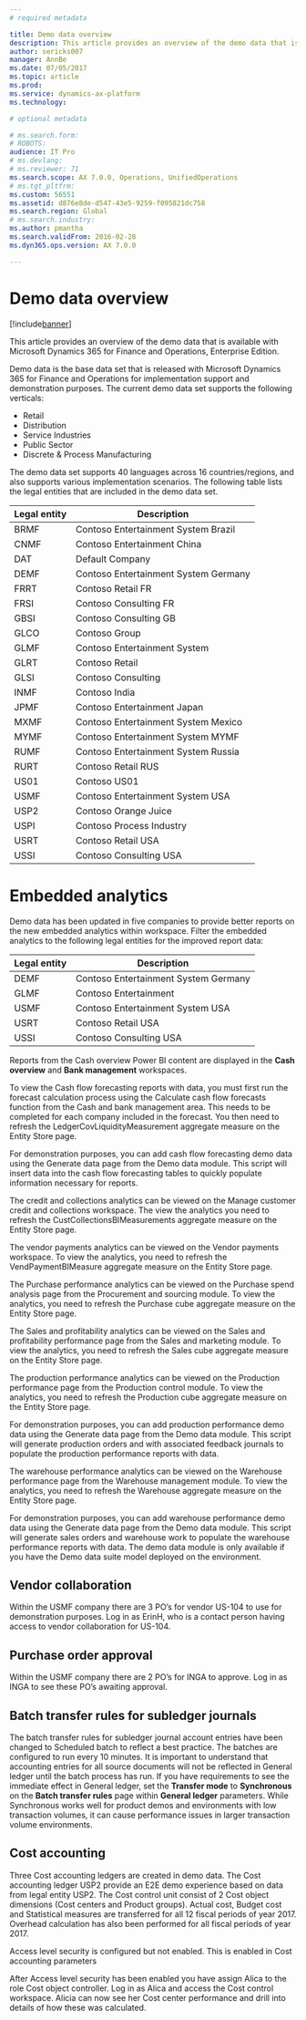 ```yaml
---
# required metadata

title: Demo data overview
description: This article provides an overview of the demo data that is available with Microsoft Dynamics 365 for Finance and Operations.
author: sericks007
manager: AnnBe
ms.date: 07/05/2017
ms.topic: article
ms.prod: 
ms.service: dynamics-ax-platform
ms.technology: 

# optional metadata

# ms.search.form: 
# ROBOTS: 
audience: IT Pro
# ms.devlang: 
# ms.reviewer: 71
ms.search.scope: AX 7.0.0, Operations, UnifiedOperations
# ms.tgt_pltfrm: 
ms.custom: 56551
ms.assetid: d876e8de-d547-43e5-9259-f095821dc758
ms.search.region: Global
# ms.search.industry: 
ms.author: pmantha
ms.search.validFrom: 2016-02-28
ms.dyn365.ops.version: AX 7.0.0

---
```


# Demo data overview

[!include[banner](../includes/banner.md)]


This article provides an overview of the demo data that is available with Microsoft Dynamics 365 for Finance and Operations, Enterprise Edition.

Demo data is the base data set that is released with Microsoft Dynamics 365 for Finance and Operations for implementation support and demonstration purposes. The current demo data set supports the following verticals:

-   Retail
-   Distribution
-   Service Industries
-   Public Sector
-   Discrete & Process Manufacturing

The demo data set supports 40 languages across 16 countries/regions, and also supports various implementation scenarios. The following table lists the legal entities that are included in the demo data set.

| Legal entity | Description                          |
|--------------|--------------------------------------|
| BRMF         | Contoso Entertainment System Brazil  |
| CNMF         | Contoso Entertainment China          |
| DAT          | Default Company                      |
| DEMF         | Contoso Entertainment System Germany |
| FRRT         | Contoso Retail FR                    |
| FRSI         | Contoso Consulting FR                |
| GBSI         | Contoso Consulting GB                |
| GLCO         | Contoso Group                        |
| GLMF         | Contoso Entertainment System         |
| GLRT         | Contoso Retail                       |
| GLSI         | Contoso Consulting                   |
| INMF         | Contoso India                        |
| JPMF         | Contoso Entertainment Japan          |
| MXMF         | Contoso Entertainment System Mexico  |
| MYMF         | Contoso Entertainment System MYMF    |
| RUMF         | Contoso Entertainment System Russia  |
| RURT         | Contoso Retail RUS                   |
| US01         | Contoso US01                         |
| USMF         | Contoso Entertainment System USA     |
| USP2         | Contoso Orange Juice                 |
| USPI         | Contoso Process Industry             |
| USRT         | Contoso Retail USA                   |
| USSI         | Contoso Consulting USA               |

# Embedded analytics
Demo data has been updated in five companies to provide better reports on the new embedded analytics within workspace.  Filter the embedded analytics to the following legal entities for the improved report data:

| Legal entity | Description                           |
|--------------|---------------------------------------|
| DEMF         | Contoso Entertainment System Germany  |
| GLMF         | Contoso Entertainment                 |
| USMF         | Contoso Entertainment System USA      |
| USRT         | Contoso Retail USA                    |
| USSI         | Contoso Consulting USA                |

Reports from the Cash overview Power BI content are displayed in the **Cash overview** and **Bank management** workspaces. 

To view the Cash flow forecasting reports with data, you must first run the forecast calculation process using the Calculate cash flow forecasts function from the Cash and bank management area. This needs to be completed for each company included in the forecast. You then need to refresh the LedgerCovLiquidityMeasurement aggregate measure on the Entity Store page.

For demonstration purposes, you can add cash flow forecasting demo data using the Generate data page from the Demo data module. This script will insert data into the cash flow forecasting tables to quickly populate information necessary for reports. 

The credit and collections analytics can be viewed on the Manage customer credit and collections workspace. The view the analytics you need to refresh the CustCollectionsBIMeasurements aggregate measure on the Entity Store page.

The vendor payments analytics can be viewed on the Vendor payments workspace. To view the analytics, you need to refresh the VendPaymentBIMeasure aggregate measure on the Entity Store page.

The Purchase performance analytics can be viewed on the Purchase spend analysis page from the Procurement and sourcing module. To view the analytics, you need to refresh the Purchase cube aggregate measure on the Entity Store page.

The Sales and profitability analytics can be viewed on the Sales and profitability performance page from the Sales and marketing module. To view the analytics, you need to refresh the Sales cube aggregate measure on the Entity Store page.

The production performance analytics can be viewed on the Production performance page from the Production control module. To view the analytics, you need to refresh the Production cube aggregate measure on the Entity Store page.

For demonstration purposes, you can add production performance demo data using the Generate data page from the Demo data module. This script will generate production orders and with associated feedback journals to populate the production performance reports with data. 

The warehouse performance analytics can be viewed on the Warehouse performance page from the Warehouse management module. To view the analytics, you need to refresh the Warehouse aggregate measure on the Entity Store page.

For demonstration purposes, you can add warehouse performance demo data using the Generate data page from the Demo data module. This script will generate sales orders and warehouse work to populate the warehouse performance reports with data. 
The demo data module is only available if you have the Demo data suite model deployed on the environment.

## Vendor collaboration
Within the USMF company there are 3 PO’s for vendor US-104 to use for demonstration purposes. Log in as ErinH, who is a contact person having access to vendor collaboration for US-104.

## Purchase order approval 
Within the USMF company there are 2 PO’s for INGA to approve. Log in as INGA to see these PO’s awaiting approval. 

## Batch transfer rules for subledger journals
The batch transfer rules for subledger journal account entries have been changed to Scheduled batch to reflect a best practice. The batches are configured to run every 10 minutes. It is important to understand that accounting entries for all source documents will not be reflected in General ledger until the batch process has run. If you have requirements to see the immediate effect in General ledger, set the **Transfer mode** to **Synchronous** on the **Batch transfer rules** page within **General ledger** parameters. While Synchronous works well for product demos and environments with low transaction volumes, it can cause performance issues in larger transaction volume environments.  

## Cost accounting 
Three Cost accounting ledgers are created in demo data. The Cost accounting ledger USP2 provide an E2E demo experience based on data from legal entity USP2. The Cost control unit consist of 2 Cost object dimensions (Cost centers and Product groups). Actual cost, Budget cost and Statistical measures are transferred for all 12 fiscal periods of year 2017. Overhead calculation has also been performed for all fiscal periods of year 2017.

Access level security is configured but not enabled. This is enabled in Cost accounting parameters


After Access level security has been enabled you have assign Alica to the role Cost object controller. Log in as Alica and access the Cost control workspace. Alicia can now see her Cost center performance and drill into details of how these was calculated.


